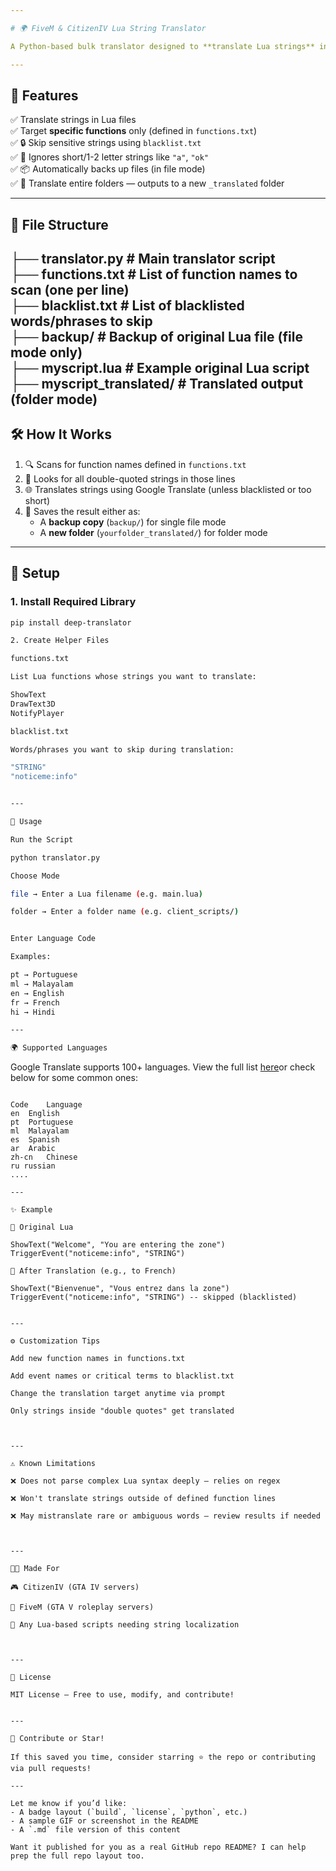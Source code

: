 ```yaml
---

# 🌍 FiveM & CitizenIV Lua String Translator

A Python-based bulk translator designed to **translate Lua strings** in scripts for **CitizenIV** and **FiveM**. This tool utilizes **Google Translate** to localize your game scripts while ensuring sensitive or short strings stay untouched.

---
```


## 🚀 Features

✅ Translate strings in Lua files  
✅ Target **specific functions** only (defined in `functions.txt`)  
✅ 🔒 Skip sensitive strings using `blacklist.txt`  
✅ 🧠 Ignores short/1-2 letter strings like `"a"`, `"ok"`  
✅ 📦 Automatically backs up files (in file mode)  
✅ 📂 Translate entire folders — outputs to a new `_translated` folder  

---

## 📁 File Structure

├── translator.py             # Main translator script  
├── functions.txt             # List of function names to scan (one per line)  
├── blacklist.txt             # List of blacklisted words/phrases to skip  
├── backup/                   # Backup of original Lua file (file mode only)  
├── myscript.lua              # Example original Lua script  
├── myscript_translated/      # Translated output (folder mode)
---

## 🛠️ How It Works

1. 🔍 Scans for function names defined in `functions.txt`  
2. 🧠 Looks for all double-quoted strings in those lines  
3. 🌐 Translates strings using Google Translate (unless blacklisted or too short)  
4. 💾 Saves the result either as:
   - A **backup copy** (`backup/`) for single file mode
   - A **new folder** (`yourfolder_translated/`) for folder mode

---

## 🧩 Setup

### 1. Install Required Library
```bash
pip install deep-translator

2. Create Helper Files

functions.txt

List Lua functions whose strings you want to translate:

ShowText
DrawText3D
NotifyPlayer

blacklist.txt

Words/phrases you want to skip during translation:

"STRING"
"noticeme:info"


---

🧪 Usage

Run the Script

python translator.py

Choose Mode

file → Enter a Lua filename (e.g. main.lua)

folder → Enter a folder name (e.g. client_scripts/)


Enter Language Code

Examples:

pt → Portuguese  
ml → Malayalam  
en → English  
fr → French  
hi → Hindi

---

🌍 Supported Languages
```
Google Translate supports 100+ languages. View the full list [here](https://cloud.google.com/translate/docs/LANGUAGES)or check below for some common ones:
```

Code	Language	
en	English	
pt	Portuguese	
ml	Malayalam	
es	Spanish	
ar	Arabic	
zh-cn	Chinese 
ru russian
....

---

✨ Example

🎯 Original Lua

ShowText("Welcome", "You are entering the zone")
TriggerEvent("noticeme:info", "STRING")

🔁 After Translation (e.g., to French)

ShowText("Bienvenue", "Vous entrez dans la zone")
TriggerEvent("noticeme:info", "STRING") -- skipped (blacklisted)


---

⚙️ Customization Tips

Add new function names in functions.txt

Add event names or critical terms to blacklist.txt

Change the translation target anytime via prompt

Only strings inside "double quotes" get translated



---

⚠️ Known Limitations

❌ Does not parse complex Lua syntax deeply — relies on regex

❌ Won't translate strings outside of defined function lines

❌ May mistranslate rare or ambiguous words — review results if needed



---

👨‍💻 Made For

🎮 CitizenIV (GTA IV servers)

🚓 FiveM (GTA V roleplay servers)

🧪 Any Lua-based scripts needing string localization



---

📜 License

MIT License — Free to use, modify, and contribute!


---

🌟 Contribute or Star!

If this saved you time, consider starring ⭐ the repo or contributing via pull requests!

---

Let me know if you’d like:
- A badge layout (`build`, `license`, `python`, etc.)
- A sample GIF or screenshot in the README
- A `.md` file version of this content

Want it published for you as a real GitHub repo README? I can help prep the full repo layout too.

